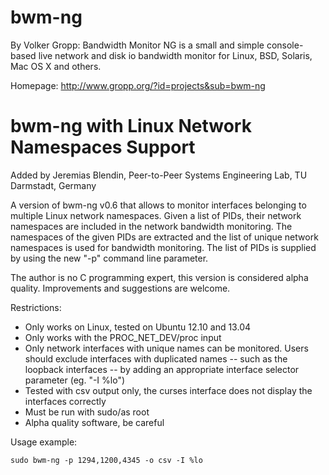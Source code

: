 bwm-ng
======

By Volker Gropp: Bandwidth Monitor NG is a small and simple console-based live network and disk io bandwidth monitor for Linux, BSD, Solaris, Mac OS X and others.

Homepage: http://www.gropp.org/?id=projects&sub=bwm-ng

bwm-ng with Linux Network Namespaces Support
============================================
Added by Jeremias Blendin, Peer-to-Peer Systems Engineering Lab, TU Darmstadt, Germany

A version of bwm-ng v0.6 that allows to monitor interfaces belonging to multiple Linux network namespaces. Given a list of PIDs, their network namespaces are included in the network bandwidth monitoring. The namespaces of the given PIDs are extracted and the list of unique network namespaces is used for bandwidth monitoring. The list of PIDs is supplied by using the new "-p" command line parameter.  

The author is no C programming expert, this version is considered alpha quality. Improvements and suggestions are welcome.


Restrictions:
- Only works on Linux, tested on Ubuntu 12.10 and 13.04
- Only works with the PROC_NET_DEV/proc input
- Only network interfaces with unique names can be monitored. Users should
exclude interfaces with duplicated names -- such as the loopback interfaces -- by adding an appropriate
interface selector parameter (eg. "-I %lo")
- Tested with csv output only, the curses interface does not display the interfaces
correctly
- Must be run with sudo/as root
- Alpha quality software, be careful


Usage example:
```
sudo bwm-ng -p 1294,1200,4345 -o csv -I %lo
```
